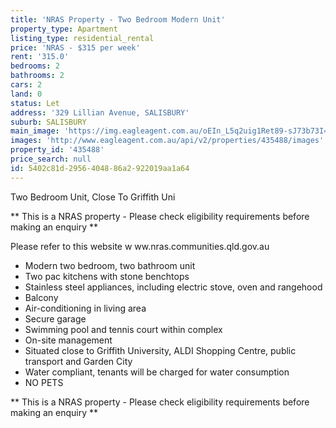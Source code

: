 ```yaml
---
title: 'NRAS Property - Two Bedroom Modern Unit'
property_type: Apartment
listing_type: residential_rental
price: 'NRAS - $315 per week'
rent: '315.0'
bedrooms: 2
bathrooms: 2
cars: 2
land: 0
status: Let
address: '329 Lillian Avenue, SALISBURY'
suburb: SALISBURY
main_image: 'https://img.eagleagent.com.au/oEIn_L5q2uig1Ret89-sJ73b73I=/1280x854/smart/https://s3-us-west-2.amazonaws.com/eagleagent-orig/images/6824859/421771630-image-M.jpg'
images: 'http://www.eagleagent.com.au/api/v2/properties/435488/images'
property_id: '435488'
price_search: null
id: 5402c81d-2956-4048-86a2-922019aa1a64
---
```

Two Bedroom Unit, Close To Griffith Uni

** This is a NRAS property - Please check eligibility requirements before making an enquiry **

Please refer to this website
w ww.nras.communities.qld.gov.au

*  Modern two bedroom, two bathroom unit
*  Two pac kitchens with stone benchtops
*  Stainless steel appliances, including electric stove, oven and rangehood
*  Balcony
*  Air-conditioning in living area
*  Secure garage
*  Swimming pool and tennis court within complex
*  On-site management
*  Situated close to Griffith University, ALDI Shopping Centre, public transport and Garden City
*  Water compliant, tenants will be charged for water consumption
*  NO PETS

** This is a NRAS property - Please check eligibility requirements before making an enquiry **